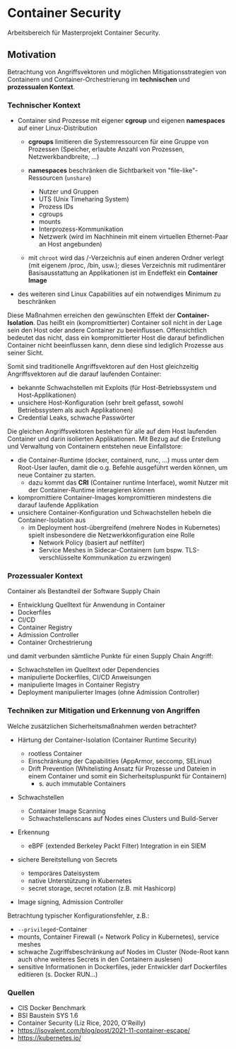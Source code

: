 # Container Security

Arbeitsbereich für Masterprojekt Container Security.

## Motivation

Betrachtung von Angriffsvektoren und möglichen Mitigationsstrategien von Containern und Container-Orchestrierung im **technischen** und **prozessualen Kontext**.

### Technischer Kontext

- Container sind Prozesse mit eigener **cgroup** und eigenen **namespaces** auf einer Linux-Distribution
  - **cgroups** limitieren die Systemressourcen für eine Gruppe von Prozessen (Speicher, erlaubte Anzahl von Prozessen, Netzwerkbandbreite, ...)
  - **namespaces** beschränken die Sichtbarkeit von "file-like"-Ressourcen (``unshare``)
     - Nutzer und Gruppen
     - UTS (Unix Timeharing System)
     - Prozess IDs
     - cgroups
     - mounts
     - Interprozess-Kommunikation
     - Netzwerk (wird im Nachhinein mit einem virtuellen Ethernet-Paar an Host angebunden)
     
  - mit ``chroot`` wird das /-Verzeichnis auf einen anderen Ordner verlegt (mit eigenem /proc, /bin, usw.); dieses Verzeichnis mit rudimentärer Basisausstattung an Applikationen ist im Endeffekt ein **Container Image**
  
- des weiteren sind Linux Capabilities auf ein notwendiges Minimum zu beschränken
  
Diese Maßnahmen erreichen den gewünschten Effekt der **Container-Isolation**. Das heißt ein (kompromittierter) Container soll nicht in der Lage sein den Host oder andere Container zu beeinflussen. Offensichtlich bedeutet das nicht, dass ein kompromittierter Host die darauf befindlichen Container nicht beeinflussen kann, denn diese sind lediglich Prozesse aus seiner Sicht.

Somit sind traditionelle Angriffsvektoren auf den Host gleichzeitig Angriffsvektoren auf die darauf laufenden Container:

- bekannte Schwachstellen mit Exploits (für Host-Betriebssystem und Host-Applikationen)
- unsichere Host-Konfiguration (sehr breit gefasst, sowohl Betriebssystem als auch Applikationen)
- Credential Leaks, schwache Passwörter

Die gleichen Angriffsvektoren bestehen für alle auf dem Host laufenden Container und darin isolierten Applikationen. Mit Bezug auf die Erstellung und Verwaltung von Containern entstehen neue Einfallstore:

- die Container-Runtime (docker, containerd, runc, ...) muss unter dem Root-User laufen, damit die o.g. Befehle ausgeführt werden können, um neue Container zu starten.
   - dazu kommt das **CRI** (Container runtime Interface), womit Nutzer mit der Container-Runtime interagieren können
- kompromittiere Container-Images kompromittieren mindestens die darauf laufende Applikation
- unsichere Container-Konfiguration und Schwachstellen hebeln die Container-Isolation aus
   - im Deployment host-übergreifend (mehrere Nodes in Kubernetes) spielt insbesondere die Netzwerkkonfiguration eine Rolle
      - Network Policy (basiert auf netfilter)
      - Service Meshes in Sidecar-Containern (um bspw. TLS-verschlüsselte Kommunikation zu erzwingen)      
      
### Prozessualer Kontext

Container als Bestandteil der Software Supply Chain

- Entwicklung Quelltext für Anwendung in Container
- Dockerfiles 
- CI/CD
- Container Registry
- Admission Controller
- Container Orchestrierung

und damit verbunden sämtliche Punkte für einen Supply Chain Angriff:

- Schwachstellen im Quelltext oder Dependencies
- manipulierte Dockerfiles, CI/CD Anweisungen
- manipulierte Images in Container Registry
- Deployment manipulierter Images (ohne Admission Controller)


### Techniken zur Mitigation und Erkennung von Angriffen

Welche zusätzlichen Sicherheitsmaßnahmen werden betrachtet?

- Härtung der Container-Isolation (Container Runtime Security)
   - rootless Container
   - Einschränkung der Capabilities (AppArmor, seccomp, SELinux)
   - Drift Prevention (Whitelisting Ansatz für Prozesse und Dateien in einem Container und somit ein Sicherheitspluspunkt für Containern)
      - s. auch immutable Containers
   
- Schwachstellen
   - Container Image Scanning
   - Schwachstellenscans auf Nodes eines Clusters und Build-Server
   
- Erkennung
   - eBPF (extended Berkeley Packt Filter) Integration in ein SIEM
   
- sichere Bereitstellung von Secrets
   - temporäres Dateisystem
   - native Unterstützung in Kubernetes
   - secret storage, secret rotation (z.B. mit Hashicorp)
   
- Image signing, Admission Controller
   
Betrachtung typischer Konfigurationsfehler, z.B.:

- ``--privileged``-Container
- mounts, Container Firewall (= Network Policy in Kubernetes), service meshes
- schwache Zugriffsbeschränkung auf Nodes im Cluster (Node-Root kann auch ohne weiteres Secrets in den Containern auslesen)
- sensitive Informationen in Dockerfiles, jeder Entwickler darf Dockerfiles editieren (s. Docker RUN...)


### Quellen

- CIS Docker Benchmark
- BSI Baustein SYS 1.6
- Container Security (Liz Rice, 2020, O'Reilly)
- https://isovalent.com/blog/post/2021-11-container-escape/
- https://kubernetes.io/





  
  
